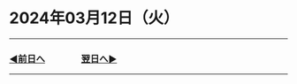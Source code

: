 # 2024年03月12日（火）

---

### [◀️前日へ](https://github.com/yuasys/chatty-journal/blob/main/2024/03/2024-03-11.md)&emsp;&emsp;&emsp;&emsp;[翌日へ▶️](https://github.com/yuasys/chatty-journal/blob/main/2024/03/2024-03-13.md)

---
